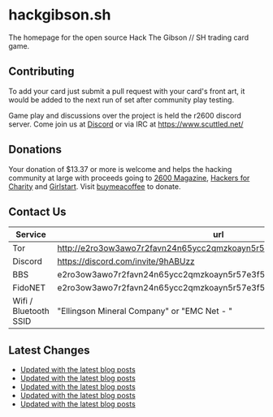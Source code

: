 # hackgibson.sh
The homepage for the open source Hack The Gibson // SH trading card game.


## Contributing

To add your card just submit a pull request with your card's front art, it would be added to the next run of set after community play testing.

Game play and discussions over the project is held the r2600 discord server. Come join us at [Discord](https://discord.com/invite/9hABUzz) or via IRC at https://www.scuttled.net/


## Donations

Your donation of $13.37 or more is welcome and helps the hacking community at large with proceeds going to [2600 Magazine](https://2600.com/), [Hackers for Charity](https://hackersforcharity.org) and [Girlstart](https://girlstart.org).  Visit [buymeacoffee](https://www.buymeacoffee.com/hackgibson.sh) to donate.


## Contact Us

Service | url
-|-
Tor | http://e2ro3ow3awo7r2favn24n65ycc2qmzkoayn5r57e3f56nvjwdcgg32ad.onion
Discord | https://discord.com/invite/9hABUzz
BBS | e2ro3ow3awo7r2favn24n65ycc2qmzkoayn5r57e3f56nvjwdcgg32ad.onion:23
FidoNET | e2ro3ow3awo7r2favn24n65ycc2qmzkoayn5r57e3f56nvjwdcgg32ad.onion:24554
Wifi / Bluetooth SSID | "Ellingson Mineral Company" or "EMC Net - <fidonet address>"

## Latest Changes
<!-- BLOG-POST-LIST:START -->
- [Updated with the latest blog posts](https://github.com/DFW2600/hackgibson.sh/commit/996d79c1e580d6e9274062f2c28f6aee9af0366e)
- [Updated with the latest blog posts](https://github.com/DFW2600/hackgibson.sh/commit/8ce61b44644ed1297e9a273ef736584b2623be03)
- [Updated with the latest blog posts](https://github.com/DFW2600/hackgibson.sh/commit/5c1420a894b047da563508b67d04c3ed5810d28d)
- [Updated with the latest blog posts](https://github.com/DFW2600/hackgibson.sh/commit/f070086ba521da2c43bbb5ce0b85876880e67d69)
- [Updated with the latest blog posts](https://github.com/DFW2600/hackgibson.sh/commit/bce5916edba2892b7a69e3fff7893ec0accaeb58)
<!-- BLOG-POST-LIST:END -->
